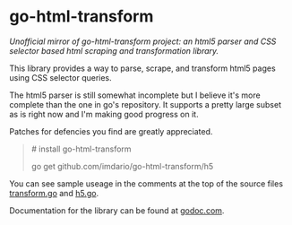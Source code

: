 go-html-transform
=================

*Unofficial mirror of go-html-transform project: an html5 parser and CSS selector based html scraping and transformation library.*

This library provides a way to parse, scrape, and transform html5 pages using CSS selector queries.

The html5 parser is still somewhat incomplete but I believe it's more complete than the one in go's repository. It supports a pretty large subset as is right now and I'm making good progress on it.

Patches for defencies you find are greatly appreciated.

> \# install go-html-transform
>
> go get github.com/imdario/go-html-transform/h5

You can see sample useage in the comments at the top of the source files [transform.go][] and [h5.go][].

Documentation for the library can be found at [godoc.com][].

[transform.go]: http://code.google.com/p/go-html-transform/source/browse/html/transform/transform.go
[h5.go]: http://code.google.com/p/go-html-transform/source/browse/h5/h5.go
[godoc.com]: http://godoc.org/code.google.com/p/go-html-transform/html/transform
